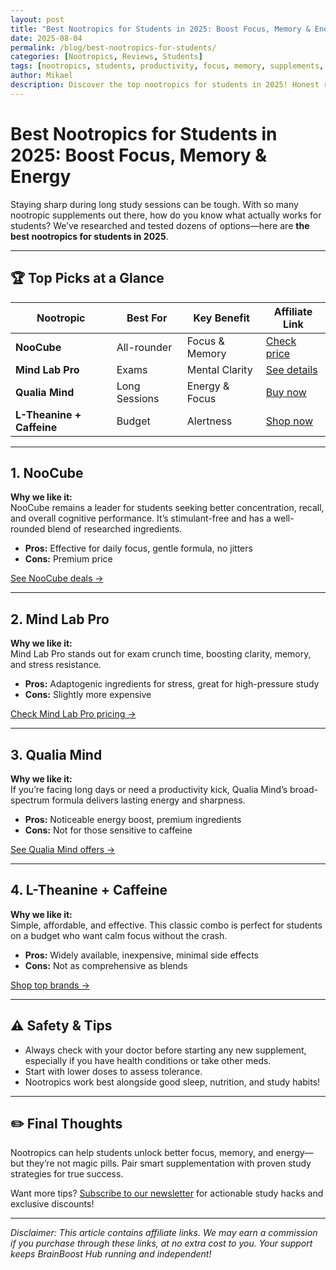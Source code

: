 ```yaml
---
layout: post
title: "Best Nootropics for Students in 2025: Boost Focus, Memory & Energy"
date: 2025-08-04
permalink: /blog/best-nootropics-for-students/
categories: [Nootropics, Reviews, Students]
tags: [nootropics, students, productivity, focus, memory, supplements, review, 2025]
author: Mikael
description: Discover the top nootropics for students in 2025! Honest reviews on supplements that boost focus, memory, and learning. Find out what really works for your study success.
---
```


# Best Nootropics for Students in 2025: Boost Focus, Memory & Energy

Staying sharp during long study sessions can be tough. With so many nootropic supplements out there, how do you know what actually works for students? We’ve researched and tested dozens of options—here are **the best nootropics for students in 2025**.

---

## 🏆 Top Picks at a Glance

| Nootropic         | Best For      | Key Benefit        | Affiliate Link         |
|-------------------|--------------|--------------------|------------------------|
| **NooCube**       | All-rounder  | Focus & Memory     | [Check price](#)       |
| **Mind Lab Pro**  | Exams        | Mental Clarity     | [See details](#)       |
| **Qualia Mind**   | Long Sessions| Energy & Focus     | [Buy now](#)           |
| **L-Theanine + Caffeine** | Budget | Alertness         | [Shop now](#)          |

---

## 1. NooCube

**Why we like it:**  
NooCube remains a leader for students seeking better concentration, recall, and overall cognitive performance. It’s stimulant-free and has a well-rounded blend of researched ingredients.

- **Pros:** Effective for daily focus, gentle formula, no jitters
- **Cons:** Premium price

[See NooCube deals →](#)

---

## 2. Mind Lab Pro

**Why we like it:**  
Mind Lab Pro stands out for exam crunch time, boosting clarity, memory, and stress resistance.

- **Pros:** Adaptogenic ingredients for stress, great for high-pressure study
- **Cons:** Slightly more expensive

[Check Mind Lab Pro pricing →](#)

---

## 3. Qualia Mind

**Why we like it:**  
If you’re facing long days or need a productivity kick, Qualia Mind’s broad-spectrum formula delivers lasting energy and sharpness.

- **Pros:** Noticeable energy boost, premium ingredients
- **Cons:** Not for those sensitive to caffeine

[See Qualia Mind offers →](#)

---

## 4. L-Theanine + Caffeine

**Why we like it:**  
Simple, affordable, and effective. This classic combo is perfect for students on a budget who want calm focus without the crash.

- **Pros:** Widely available, inexpensive, minimal side effects
- **Cons:** Not as comprehensive as blends

[Shop top brands →](#)

---

## ⚠️ Safety & Tips

- Always check with your doctor before starting any new supplement, especially if you have health conditions or take other meds.
- Start with lower doses to assess tolerance.
- Nootropics work best alongside good sleep, nutrition, and study habits!

---

## ✏️ Final Thoughts

Nootropics can help students unlock better focus, memory, and energy—but they’re not magic pills. Pair smart supplementation with proven study strategies for true success.

Want more tips? [Subscribe to our newsletter](#) for actionable study hacks and exclusive discounts!

---

_Disclaimer: This article contains affiliate links. We may earn a commission if you purchase through these links, at no extra cost to you. Your support keeps BrainBoost Hub running and independent!_
